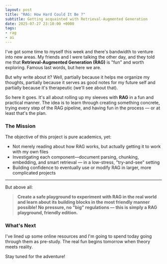 ```yaml
---
layout: post
title: "RAG: How Hard Could It Be ?"
subtitle: Getting acquainted with Retrieval-Augmented Generation
date: 2025-07-27 23:10:00 +0000
tags:
- rag
- ai
---
```

I've got some time to myself this week and there's bandwidth to venture into new areas. My friends and I were talking the other day, and they told me that **Retrieval-Augmented Generation (RAG)** is "fun" and worth exploring. Famous last words, but here we are.

But why write about it? Well, partially because it helps me organize my thoughts, partially because it serves as good notes for my future self and partially because it's therapeutic (we'll see about that).

So here it goes. It's all about rolling up my sleeves with **RAG** in a fun and practical manner. The idea is to learn through creating something concrete, trying every step of the RAG pipeline, and having fun in the process — or at least that's the plan.

### The Mission

The objective of this project is pure academics, yet:

* Not merely reading about how RAG works, but actually getting it to work with my own files
* Investigating each component—document parsing, chunking, embedding, and smart retrieval — in a low-stress, "try-and-see" setting  
* Building confidence to eventually use or modify RAG in larger, more complicated projects

---

But above all:

> **Create a safe playground to experiment with RAG in the real world and learn about its building blocks in the most friendly manner possible! No pressure, no "big" regulations — this is simply a RAG playground, friendly edition.**

### What's Next

I've lined up some online resources and I'm going to spend today going through them as pre-study. The real fun begins tomorrow when theory meets reality.

Stay tuned for the adventure!